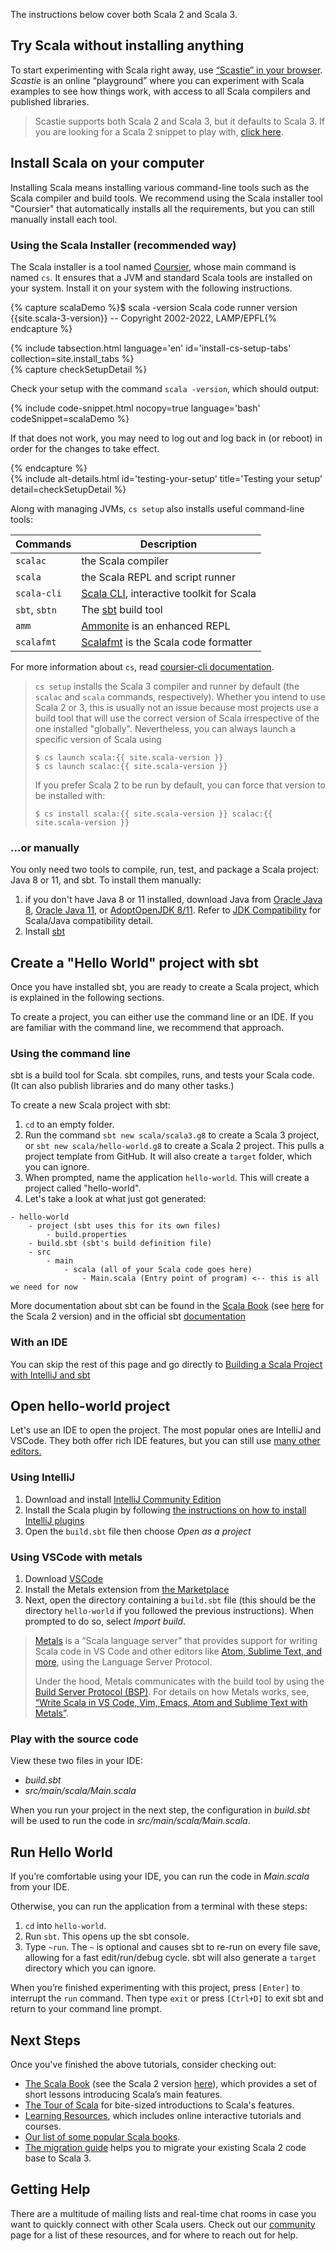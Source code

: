 The instructions below cover both Scala 2 and Scala 3.

## Try Scala without installing anything

To start experimenting with Scala right away, use <a href="https://scastie.scala-lang.org/pEBYc5VMT02wAGaDrfLnyw" target="_blank">“Scastie” in your browser</a>.
_Scastie_ is an online “playground” where you can experiment with Scala examples to see how things work, with access to all Scala compilers and published libraries.

> Scastie supports both Scala 2 and Scala 3, but it defaults
> to Scala 3. If you are looking for a Scala 2 snippet to play with,
> [click here](https://scastie.scala-lang.org/MHc7C9iiTbGfeSAvg8CKAA).

##  Install Scala on your computer

Installing Scala means installing various command-line tools such as the Scala compiler and build tools.
We recommend using the Scala installer tool "Coursier" that automatically installs all the requirements, but you can still manually install each tool.

### Using the Scala Installer (recommended way)

The Scala installer is a tool named [Coursier](https://get-coursier.io/docs/cli-overview), whose main command is named `cs`.
It ensures that a JVM and standard Scala tools are installed on your system.
Install it on your system with the following instructions.

{% capture scalaDemo %}$ scala -version
Scala code runner version {{site.scala-3-version}} -- Copyright 2002-2022, LAMP/EPFL{% endcapture %}

<div class="main-download">
  <div class="recommended-install">
    <div class="place-inline">
      {% include tabsection.html language='en' id='install-cs-setup-tabs' collection=site.install_tabs %}
    </div>
    {% capture checkSetupDetail %}
    <div class="wrap-inline">
      <div class="wrap">
        <p>Check your setup with the command <code>scala -version</code>, which should output:</p>
        {% include code-snippet.html nocopy=true language='bash' codeSnippet=scalaDemo %}
        <p>If that does not work, you may need to log out and log back in (or reboot) in order for the changes to take
          effect.
        </p>
      </div>
    </div>
    {% endcapture %}
    <div class="place-inline">
      {% include alt-details.html id='testing-your-setup' title='Testing your setup' detail=checkSetupDetail %}
    </div>
  </div>
</div>


Along with managing JVMs, `cs setup` also installs useful command-line tools:

| Commands | Description |
|----------|-------------|
| `scalac` | the Scala compiler |
| `scala` | the Scala REPL and script runner |
| `scala-cli`| [Scala CLI](https://scala-cli.virtuslab.org), interactive toolkit for Scala |
| `sbt`, `sbtn` | The [sbt](https://www.scala-sbt.org/) build tool |
| `amm` | [Ammonite](https://ammonite.io/) is an enhanced REPL |
| `scalafmt` | [Scalafmt](https://scalameta.org/scalafmt/) is the Scala code formatter |

For more information about `cs`, read
[coursier-cli documentation](https://get-coursier.io/docs/cli-overview).

> `cs setup` installs the Scala 3 compiler and runner by default (the `scalac` and
> `scala` commands, respectively). Whether you intend to use Scala 2 or 3,
> this is usually not an issue because most projects use a build tool that will
> use the correct version of Scala irrespective of the one installed "globally".
> Nevertheless, you can always launch a specific version of Scala using
> ```
> $ cs launch scala:{{ site.scala-version }}
> $ cs launch scalac:{{ site.scala-version }}
> ```
> If you prefer Scala 2 to be run by default, you can force that version to be installed with:
> ```
> $ cs install scala:{{ site.scala-version }} scalac:{{ site.scala-version }}
> ```

### ...or manually

You only need two tools to compile, run, test, and package a Scala project: Java 8 or 11,
and sbt.
To install them manually:

1. if you don't have Java 8 or 11 installed, download
   Java from [Oracle Java 8](https://www.oracle.com/java/technologies/javase-jdk8-downloads.html), [Oracle Java 11](https://www.oracle.com/java/technologies/javase-jdk11-downloads.html),
   or [AdoptOpenJDK 8/11](https://adoptopenjdk.net/). Refer to [JDK Compatibility](/overviews/jdk-compatibility/overview.html) for Scala/Java compatibility detail.
1. Install [sbt](https://www.scala-sbt.org/download.html)

## Create a "Hello World" project with sbt

Once you have installed sbt, you are ready to create a Scala project, which
is explained in the following sections.

To create a project, you can either use the command line or an IDE.
If you are familiar with the command line, we recommend that approach.

### Using the command line

sbt is a build tool for Scala. sbt compiles, runs,
and tests your Scala code. (It can also publish libraries and do many other tasks.)

To create a new Scala project with sbt:

1. `cd` to an empty folder.
1. Run the command `sbt new scala/scala3.g8` to create a Scala 3 project, or `sbt new scala/hello-world.g8` to create a Scala 2 project.
   This pulls a project template from GitHub.
   It will also create a `target` folder, which you can ignore.
1. When prompted, name the application `hello-world`. This will
   create a project called "hello-world".
1. Let's take a look at what just got generated:

```
- hello-world
    - project (sbt uses this for its own files)
        - build.properties
    - build.sbt (sbt's build definition file)
    - src
        - main
            - scala (all of your Scala code goes here)
                - Main.scala (Entry point of program) <-- this is all we need for now
```

More documentation about sbt can be found in the [Scala Book](/scala3/book/tools-sbt.html) (see [here](/overviews/scala-book/scala-build-tool-sbt.html) for the Scala 2 version)
and in the official sbt [documentation](https://www.scala-sbt.org/1.x/docs/index.html)

### With an IDE

You can skip the rest of this page and go directly to [Building a Scala Project with IntelliJ and sbt](/getting-started/intellij-track/building-a-scala-project-with-intellij-and-sbt.html)


## Open hello-world project

Let's use an IDE to open the project. The most popular ones are IntelliJ and VSCode.
They both offer rich IDE features, but you can still use [many other editors.](https://scalameta.org/metals/docs/editors/overview.html)

### Using IntelliJ

1. Download and install [IntelliJ Community Edition](https://www.jetbrains.com/idea/download/)
1. Install the Scala plugin by following [the instructions on how to install IntelliJ plugins](https://www.jetbrains.com/help/idea/managing-plugins.html)
1. Open the `build.sbt` file then choose *Open as a project*

### Using VSCode with metals

1. Download [VSCode](https://code.visualstudio.com/Download)
1. Install the Metals extension from [the Marketplace](https://marketplace.visualstudio.com/items?itemName=scalameta.metals)
1. Next, open the directory containing a `build.sbt` file (this should be the directory `hello-world` if you followed the previous instructions). When prompted to do so, select *Import build*.

>[Metals](https://scalameta.org/metals) is a “Scala language server” that provides support for writing Scala code in VS Code and other editors like [Atom, Sublime Text, and more](https://scalameta.org/metals/docs/editors/overview.html), using the Language Server Protocol.
>
> Under the hood, Metals communicates with the build tool by using
> the [Build Server Protocol (BSP)](https://build-server-protocol.github.io/). For details on how Metals works, see, [“Write Scala in VS Code, Vim, Emacs, Atom and Sublime Text with Metals”](https://www.scala-lang.org/2019/04/16/metals.html).

### Play with the source code

View these two files in your IDE:

- _build.sbt_
- _src/main/scala/Main.scala_

When you run your project in the next step, the configuration in _build.sbt_ will be used to run the code in _src/main/scala/Main.scala_.

## Run Hello World

If you’re comfortable using your IDE, you can run the code in _Main.scala_ from your IDE.

Otherwise, you can run the application from a terminal with these steps:

1. `cd` into `hello-world`.
1. Run `sbt`. This opens up the sbt console.
1. Type `~run`. The `~` is optional and causes sbt to re-run on every file save,
   allowing for a fast edit/run/debug cycle. sbt will also generate a `target` directory
   which you can ignore.

When you’re finished experimenting with this project, press `[Enter]` to interrupt the `run` command.
Then type `exit` or press `[Ctrl+D]` to exit sbt and return to your command line prompt.

## Next Steps

Once you've finished the above tutorials, consider checking out:

* [The Scala Book](/scala3/book/introduction.html) (see the Scala 2 version [here](/overviews/scala-book/introduction.html)), which provides a set of short lessons introducing Scala’s main features.
* [The Tour of Scala](/tour/tour-of-scala.html) for bite-sized introductions to Scala's features.
* [Learning Resources](/learn.html), which includes online interactive tutorials and courses.
* [Our list of some popular Scala books](/books.html).
* [The migration guide](/scala3/guides/migration/compatibility-intro.html) helps you to migrate your existing Scala 2 code base to Scala 3.

## Getting Help
There are a multitude of mailing lists and real-time chat rooms in case you want to quickly connect with other Scala users. Check out our [community](https://scala-lang.org/community/) page for a list of these resources, and for where to reach out for help.
